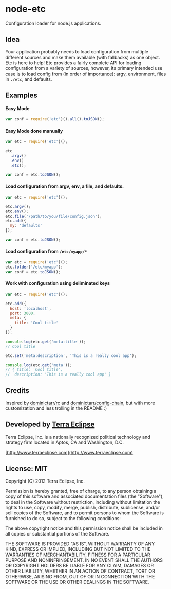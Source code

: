 node-etc
========

Configuration loader for node.js applications.

Idea
----
Your application probably needs to load configuration from multiple different
sources and make them available (with fallbacks) as one object. Etc is here to
help! Etc provides a fairly complete API for loading configuration from a
variety of sources, however, its primary intended use case is to load config from
(in order of importance): argv, environment, files in `./etc`, and defaults.

Examples
--------
#### Easy Mode
```js
var conf = require('etc')().all().toJSON();
```

#### Easy Mode done manually
```js
var etc = require('etc')();

etc
  .argv()
  .env()
  .etc();

var conf = etc.toJSON();
```

#### Load configuration from argv, env, a file, and defaults.
```js
var etc = require('etc')();

etc.argv();
etc.env();
etc.file('/path/to/you/file/config.json');
etc.add({
  my: 'defaults'
});

var conf = etc.toJSON();
```

#### Load configuration from `/etc/myapp/*`
```js
var etc = require('etc')();
etc.folder('/etc/myapp');
var conf = etc.toJSON();
```

#### Work with configuration using deliminated keys
```js
var etc = require('etc')();

etc.add({
  host: 'localhost',
  port: 3000,
  meta: {
    title: 'Cool title'
  }
});

console.log(etc.get('meta:title'));
// Cool title

etc.set('meta:description', 'This is a really cool app');

console.log(etc.get('meta'));
// { title: 'Cool title',
//  description: 'This is a really cool app' }
```


Credits
-------
Inspired by [dominictarr/rc](https://github.com/dominictarr/rc) and
[dominictarr/config-chain](https://github.com/dominictarr/config-chain), but
with more customization and less trolling in the README :)


Developed by [Terra Eclipse](http://www.terraeclipse.com)
--------------------------------------------------------
Terra Eclipse, Inc. is a nationally recognized political technology and
strategy firm located in Aptos, CA and Washington, D.C.

[http://www.terraeclipse.com](http://www.terraeclipse.com)


License: MIT
------------
Copyright (C) 2012 Terra Eclipse, Inc.

Permission is hereby granted, free of charge, to any person obtaining a copy
of this software and associated documentation files (the "Software"), to deal
in the Software without restriction, including without limitation the rights
to use, copy, modify, merge, publish, distribute, sublicense, and/or sell
copies of the Software, and to permit persons to whom the Software is furnished
to do so, subject to the following conditions:

The above copyright notice and this permission notice shall be included in
all copies or substantial portions of the Software.

THE SOFTWARE IS PROVIDED "AS IS", WITHOUT WARRANTY OF ANY KIND, EXPRESS OR
IMPLIED, INCLUDING BUT NOT LIMITED TO THE WARRANTIES OF MERCHANTABILITY,
FITNESS FOR A PARTICULAR PURPOSE AND NONINFRINGEMENT. IN NO EVENT SHALL THE
AUTHORS OR COPYRIGHT HOLDERS BE LIABLE FOR ANY CLAIM, DAMAGES OR OTHER
LIABILITY, WHETHER IN AN ACTION OF CONTRACT, TORT OR OTHERWISE, ARISING FROM,
OUT OF OR IN CONNECTION WITH THE SOFTWARE OR THE USE OR OTHER DEALINGS IN THE
SOFTWARE.
